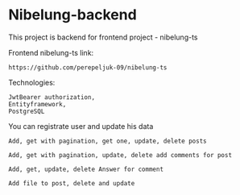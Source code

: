 # Nibelung-backend

This project is backend for frontend project - nibelung-ts

Frontend nibelung-ts link:

    https://github.com/perepeljuk-09/nibelung-ts

Technologies: 

    JwtBearer authorization,
    Entityframework,
    PostgreSQL

You can registrate user and update his data

    Add, get with pagination, get one, update, delete posts

    Add, get with pagination, update, delete add comments for post
    
    Add, get, update, delete Answer for comment
    
    Add file to post, delete and update
